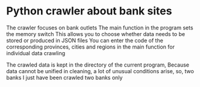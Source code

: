 # Python crawler about bank sites

The crawler focuses on bank outlets
The main function in the program sets the memory switch
This allows you to choose whether data needs to be stored or produced in JSON files
You can enter the code of the corresponding provinces, cities and regions in the main function for individual data crawling

The crawled data is kept in the directory of the current program,
Because data cannot be unified in cleaning, a lot of unusual conditions arise,
so, two banks I just have been crawled two banks only